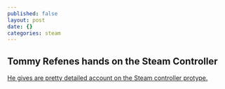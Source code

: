 ```yaml
---
published: false
layout: post
date: {}
categories: steam
---
```


## Tommy Refenes hands on the Steam Controller

[He gives are pretty detailed account on the Steam controller protype.](http://tommyrefenes.tumblr.com/post/62476523677/my-time-with-the-steam-controller)